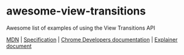 # awesome-view-transitions
Awesome list of examples of using the View Transitions API

[MDN](https://developer.mozilla.org/en-US/docs/Web/API/View_Transitions_API) | [Specification](https://www.w3.org/TR/css-view-transitions-1/) | [Chrome Developers documentation](https://developer.chrome.com/docs/web-platform/view-transitions/) | [Explainer document](https://github.com/WICG/view-transitions/blob/main/explainer.md)
